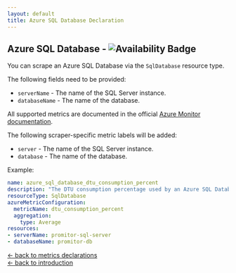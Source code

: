 ```yaml
---
layout: default
title: Azure SQL Database Declaration
---
```


## Azure SQL Database - ![Availability Badge](https://img.shields.io/badge/Available%20Starting-v1.1.0-green.svg)

You can scrape an Azure SQL Database via the `SqlDatabase` resource type.

The following fields need to be provided:

- `serverName` - The name of the SQL Server instance.
- `databaseName` - The name of the database.

All supported metrics are documented in the official [Azure Monitor documentation](https://docs.microsoft.com/en-us/azure/azure-monitor/platform/metrics-supported#microsoftsqlserversdatabases).

The following scraper-specific metric labels will be added:

- `server` - The name of the SQL Server instance.
- `database` - The name of the database.

Example:

```yaml
name: azure_sql_database_dtu_consumption_percent
description: "The DTU consumption percentage used by an Azure SQL Database."
resourceType: SqlDatabase
azureMetricConfiguration:
  metricName: dtu_consumption_percent
  aggregation:
    type: Average
resources:
- serverName: promitor-sql-server
- databaseName: promitor-db
```

<!-- markdownlint-disable MD033 -->
[&larr; back to metrics declarations](/configuration/v1.x/metrics)<br />
[&larr; back to introduction](/)
<!-- markdownlint-enable -->
